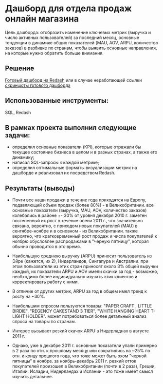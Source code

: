 
# Дашборд для отдела продаж онлайн магазина

Цель дашборда: отобразить изменение ключевых метрик (выручка и число активных пользователей) за последний месяц, основные тенденции в динамике общих показателей (MAU, AOV, ARPU, количество заказов) в разбивке по странам, чтобы выявить основные направления, на которые нужно обратить больше внимания.

## Решение
[Готовый дашборд на Redash](http://redash.lab.karpov.courses/public/dashboards/9n4GNtZTnf4TShvj2uR0OJwNRB4XMMQTxflUuTUc?org_slug=default)
или в случае неработающей ссылки [скриншоты готового дашборда](https://github.com/alex-grigorev/my_portfolio/tree/main/retail_dashboard/screenshots)

## Использованные инструменты:
SQL, Redash


## В рамках проекта выполнил следующие задачи:

- определил основные показатели (KPI), которые отражали бы текущее состояние бизнеса в целом и в разных странах, а также его динамику;
- написал SQL-запросы к каждой метрике;
- определил оптимальные форматы визуализации метрик на дашборде и реализовал их посредством Redash.
  
## Результаты (выводы)
- Почти все наши продажи в течение года приходятся на Европу, подавляющий объем продаж (более 80%) - в Великобритании. все основные показатели (выручка, MAU, AOV, количество заказов) колебались в районе +- 30% от уровня декабря 2010 г. заметен постепенный их рост в течение осени 2011 г., что значительно связано, вероятно, с приходом новых покупателей (MAU) в сентябре-ноябре и в основном - из Великобритании. также вероятно, что кратковременный рост продаж и числа покупателей к ноябрю обусловлен распродажами в "черную пятницу", которая обычно проводится в это время. 

- Наибольшую среднюю выручку (ARPU) приносит пользователь из Эйре (кажется, их 2), Нидерландов, Сингапура и Австралии. при этом пользователи из этих стран приносят около 3% общей выручки каждый, их показатели ARPU и AOV имели скачки за год - возможно, необходимо более индивидуально изучать этих клиентов и корректировать работу с ними. 

- В отличие от других метрик, ARPU за год в общем имел тренд к росту на ~30%. 

- Наибольшим спросом пользуются товары: "PAPER CRAFT , LITTLE BIRDIE", "REGENCY CAKESTAND 3 TIER", "WHITE HANGING HEART T-LIGHT HOLDER". может потребоваться более детальный анализ спроса на товары по странам.
- Интерес вызывает резкий скачок ARPU в Нидерладнах в августе 2011 г.
- Однако, уже в декабре 2011 г. основные показатели упали примерно в 2 раза по отн. к прошлому месяцу или сократились на ~25% по отн. к концу прошлого года, что тоже может быть эхом "черной пятницы" в ноябре. за ноябрь-декабрь 2011 г. резкий отток покупателей произошел в Великобритании (почти в 2 раза),  Греции, Италии, Исладии, Нидерландах и Испании - это тоже имеет смысл изучить детальнее.

